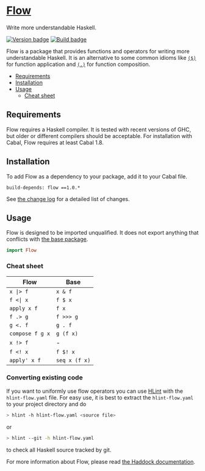 # [Flow][]

Write more understandable Haskell.

[![Version badge][]][version]
[![Build badge][]][build]

Flow is a package that provides functions and operators for writing more
understandable Haskell. It is an alternative to some common idioms like
[`($)`][] for function application and [`(.)`][] for function composition.

-   [Requirements](#requirements)
-   [Installation](#installation)
-   [Usage](#usage)
    -   [Cheat sheet](#cheat-sheet)

## Requirements

Flow requires a Haskell compiler. It is tested with recent versions of GHC, but
older or different compilers should be acceptable. For installation with Cabal,
Flow requires at least Cabal 1.8.

## Installation

To add Flow as a dependency to your package, add it to your Cabal file.

```
build-depends: flow ==1.0.*
```

See [the change log][] for a detailed list of changes.

## Usage

Flow is designed to be imported unqualified. It does not export anything that
conflicts with [the base package][].

``` hs
import Flow
```

### Cheat sheet

Flow            | Base
--------------- | -------------
<code>x &#124;> f</code> | `x & f`
<code>f <&#124; x</code> | `f $ x`
`apply x f`     | `f x`
`f .> g`        | `f >>> g`
`g <. f`        | `g . f`
`compose f g x` | `g (f x)`
`x !> f`        | -
`f <! x`        | `f $! x`
`apply' x f`    | `seq x (f x)`

### Converting existing code

If you want to uniformly use flow operators you can use [HLint] with the
`hlint-flow.yaml` file. For easy use, it is best to extract the 
`hlint-flow.yaml` to your project directory and do

``` sh
> hlint -h hlint-flow.yaml <source file>  
```

or

``` sh
> hlint --git -h hlint-flow.yaml
```

to check all Haskell source tracked by git.

For more information about Flow, please read [the Haddock documentation][].

[HLint]: https://github.com/ndmitchell/hlint
[Flow]: http://taylor.fausak.me/flow/
[Version badge]: https://www.stackage.org/package/flow/badge/nightly?label=version
[version]: https://www.stackage.org/package/flow
[Build badge]: https://travis-ci.org/tfausak/flow.svg?branch=master
[build]: https://travis-ci.org/tfausak/flow
[`($)`]: http://hackage.haskell.org/package/base-4.8.0.0/docs/Prelude.html#v:-36-
[`(.)`]: http://hackage.haskell.org/package/base-4.8.0.0/docs/Prelude.html#v:.
[the change log]: CHANGELOG.md
[the base package]: http://hackage.haskell.org/package/base
[the haddock documentation]: https://hackage.haskell.org/package/flow/docs/Flow.html
